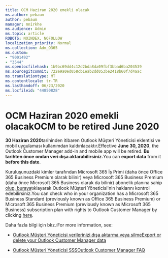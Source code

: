 ```yaml
---
title: OCM Haziran 2020 emekli olacak
ms.author: pebaum
author: pebaum
manager: mnirkhe
ms.audience: Admin
ms.topic: article
ROBOTS: NOINDEX, NOFOLLOW
localization_priority: Normal
ms.collection: Adm_O365
ms.custom:
- "9001492"
- "3544"
ms.openlocfilehash: 1b9bc69dd4c12d2bda8da09fbf3bbad6ba204539
ms.sourcegitcommit: 722e9a0ed058cb1eab2dd053be2418b60f7d4aac
ms.translationtype: MT
ms.contentlocale: tr-TR
ms.lasthandoff: 06/23/2020
ms.locfileid: "44850828"
---
```

# <a name="ocm-to-be-retired-june-2020"></a><span data-ttu-id="246b1-102">OCM Haziran 2020 emekli olacak</span><span class="sxs-lookup"><span data-stu-id="246b1-102">OCM to be retired June 2020</span></span>


<span data-ttu-id="246b1-103">**30 Haziran 2020**tarihinden itibaren Outlook Müşteri Yöneticisi eklentisi ve mobil uygulaması kullanımdan kaldırılacaktır.</span><span class="sxs-lookup"><span data-stu-id="246b1-103">Effective **June 30, 2020**, the Outlook Customer Manager add-in and mobile app will be retired.</span></span> <span data-ttu-id="246b1-104">**Bu tarihten önce** **ondan veri dışa aktarabilirsiniz.**</span><span class="sxs-lookup"><span data-stu-id="246b1-104">You can  **export data**  from it  **before this date**.</span></span>  

<span data-ttu-id="246b1-105">Kuruluşunuzdaki kimler tarafından Microsoft 365 İş Primi (daha önce Office 365 Business Premium olarak bilinir) veya Microsoft 365 Business Premium (daha önce Microsoft 365 Business olarak da bilinir) abonelik planına sahip [olup, buraya](https://admin.microsoft.com/AdminPortal/Home?ref=/users)tıklayarak Outlook Müşteri Yöneticisi'nin haklarını kontrol edebilirsiniz.</span><span class="sxs-lookup"><span data-stu-id="246b1-105">You can check who in your organization has a Microsoft 365 Business Standard (previously known as Office 365 Business Premium) or Microsoft 365 Business Premium (previously known as Microsoft 365 Business) subscription plan with rights to Outlook Customer Manager by clicking [here](https://admin.microsoft.com/AdminPortal/Home?ref=/users).</span></span>

<span data-ttu-id="246b1-106">Daha fazla bilgi için bkz.:</span><span class="sxs-lookup"><span data-stu-id="246b1-106">For more information, see:</span></span>

- [<span data-ttu-id="246b1-107">Outlook Müşteri Yöneticisi verilerinizi dışa aktarma veya silme</span><span class="sxs-lookup"><span data-stu-id="246b1-107">Export or delete your Outlook Customer Manager data</span></span>](https://support.office.com/article/1a421cb4-e8de-4b44-bfb8-710b92820439)

- [<span data-ttu-id="246b1-108">Outlook Müşteri Yöneticisi SSS</span><span class="sxs-lookup"><span data-stu-id="246b1-108">Outlook Customer Manager FAQ</span></span>](https://support.office.com/article/88e127ca-43a1-4c9d-8d52-6ad3a80f9c32)
